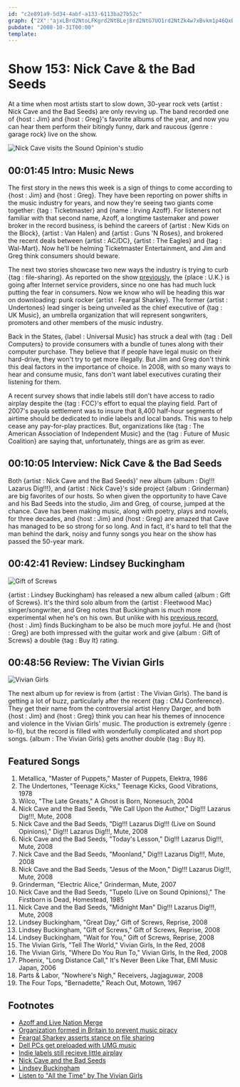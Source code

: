 ```yaml
---
id: "c2e891a9-5d34-4abf-a133-6113ba27b52c"
graph: {"2X":"ajxLBrd2NtoLFKgrd2NtBLej8rd2NtG7UO1rd2NtZk4w7xBvkm1p46QxBvkm0ZTf7xBvkm0ZTf7zKmuLQEMJtfYCfJ","GT":"am659veQq2TGyCXeYfkj","1Z5":"BEF7ImljfOBEF7IvwTSH97qipvwTSH97qipX6cfd97qipBHm1G","29K":"BBeOFMqZHtBBeOFvZwlVBBeOFtdnIL97qipX6cfd97qipBHm1G"}
pubdate: "2008-10-31T00:00"
template: 
---
```






# Show 153: Nick Cave & the Bad Seeds

At a time when most artists start to slow down, 30-year rock vets {artist : Nick Cave and the Bad Seeds} are only revving up. The band recorded one of {host : Jim} and {host : Greg}'s favorite albums of the year, and now you can hear them perform their bitingly funny, dark and raucous {genre : garage rock} live on the show.

![Nick Cave visits the Sound Opinion's studio](https://static.soundopinions.org/images/2008/nickcave_badseeds.jpg)



## 00:01:45 Intro: Music News

The first story in the news this week is a sign of things to come according to {host : Jim} and {host : Greg}. They have been reporting on power shifts in the music industry for years, and now they're seeing two giants come together: {tag : Ticketmaster} and {name : Irving Azoff}. For listeners not familiar with that second name, Azoff, a longtime tastemaker and power broker in the record business, is behind the careers of {artist : New Kids on the Block}, {artist : Van Halen} and {artist : Guns 'N Roses}, and brokered the recent deals between {artist : AC/DC}, {artist : The Eagles} and {tag : Wal-Mart}. Now he'll be helming Ticketmaster Entertainment, and Jim and Greg think consumers should beware.

The next two stories showcase two new ways the industry is trying to curb {tag : file-sharing}. As reported on the show [previously](/show/151), the {place : U.K.} is going after Internet service providers, since no one has had much luck putting the fear in consumers. Now we know who will be heading this war on downloading: punk rocker {artist : Feargal Sharkey}. The former {artist : Undertones} lead singer is being unveiled as the chief executive of {tag : UK Music}, an umbrella organization that will represent songwriters, promoters and other members of the music industry.

Back in the States, {label : Universal Music} has struck a deal with {tag : Dell Computers} to provide consumers with a bundle of tunes along with their computer purchase. They believe that if people have legal music on their hard-drive, they won't try to get more illegally. But Jim and Greg don't think this deal factors in the importance of choice. In 2008, with so many ways to hear and consume music, fans don't want label executives curating their listening for them.

A recent survey shows that indie labels still don't have access to radio airplay despite the {tag : FCC}'s effort to equal the playing field. Part of 2007's payola settlement was to insure that 8,400 half-hour segments of airtime should be dedicated to indie labels and local bands. This was to help cease any pay-for-play practices. But, organizations like {tag : The American Association of Independent Music} and the {tag : Future of Music Coalition} are saying that, unfortunately, things are as grim as ever.



## 00:10:05 Interview: Nick Cave & the Bad Seeds

Both {artist : Nick Cave and the Bad Seeds}' new album {album : Dig!!! Lazarus Dig!!!}, and {artist : Nick Cave}'s side project {album : Grinderman} are big favorites of our hosts. So when given the opportunity to have Cave and his Bad Seeds into the studio, Jim and Greg, of course, jumped at the chance. Cave has been making music, along with poetry, plays and novels, for three decades, and {host : Jim} and {host : Greg} are amazed that Cave has managed to be so strong for so long. And in fact, it's hard to tell that the man behind the dark, noisy and funny songs you hear on the show has passed the 50-year mark.



## 00:42:41 Review: Lindsey Buckingham

![Gift of Screws](https://static.soundopinions.org/assets/153/1Z50.jpg)

{artist : Lindsey Buckingham} has released a new album called {album : Gift of Screws}. It's the third solo album from the {artist : Fleetwood Mac} singer/songwriter, and Greg notes that Buckingham is much more experimental when he's on his own. But unlike with his [previous record](/show/50), {host : Jim} finds Buckingham to be also be much more joyful. He and {host : Greg} are both impressed with the guitar work and give {album : Gift of Screws} a double {tag : Buy It} rating.



## 00:48:56 Review: The Vivian Girls

![Vivian Girls](https://static.soundopinions.org/assets/153/29K0.jpg)

The next album up for review is from {artist : The Vivian Girls}. The band is getting a lot of buzz, particularly after the recent {tag : CMJ Conference}. They get their name from the controversial artist Henry Darger, and both {host : Jim} and {host : Greg} think you can hear his themes of innocence and violence in the Vivian Girls' music. The production is extremely {genre : lo-fi}, but the record is filled with wonderfully complicated and short pop songs. {album : The Vivian Girls} gets another double {tag : Buy It}.



## Featured Songs

1. Metallica, "Master of Puppets," Master of Puppets, Elektra, 1986
2. The Undertones, "Teenage Kicks," Teenage Kicks, Good Vibrations, 1978
3. Wilco, "The Late Greats," A Ghost is Born, Nonesuch, 2004
4. Nick Cave and the Bad Seeds, "We Call Upon the Author," Dig!!! Lazarus Dig!!!, Mute, 2008
5. Nick Cave and the Bad Seeds, "Dig!!! Lazarus Dig!!! (Live on Sound Opinions)," Dig!!! Lazarus Dig!!!, Mute, 2008
6. Nick Cave and the Bad Seeds, "Today's Lesson," Dig!!! Lazarus Dig!!!, Mute, 2008
7. Nick Cave and the Bad Seeds, "Moonland," Dig!!! Lazarus Dig!!!, Mute, 2008
8. Nick Cave and the Bad Seeds, "Jesus of the Moon," Dig!!! Lazarus Dig!!!, Mute, 2008
9. Grinderman, "Electric Alice," Grinderman, Mute, 2007
10. Nick Cave and the Bad Seeds, "Tupelo (Live on Sound Opinions)," The Firstborn is Dead, Homestead, 1985
11. Nick Cave and the Bad Seeds, "Midnight Man" Dig!!! Lazarus Dig!!!, Mute, 2008
12. Lindsey Buckingham, "Great Day," Gift of Screws, Reprise, 2008
13. Lindsey Buckingham, "Gift of Screws," Gift of Screws, Reprise, 2008
14. Lindsey Buckingham, "Wait for You," Gift of Screws, Reprise, 2008
15. The Vivian Girls, "Tell The World," Vivian Girls, In the Red, 2008
16. The Vivian Girls, "Where Do You Run To," Vivian Girls, In the Red, 2008
17. Phoenix, "Long Distance Call," It's Never Been Like That, EMI Music Japan, 2006
18. Parts & Labor, "Nowhere's Nigh," Receivers, Jagjaguwar, 2008
19. The Four Tops, "Bernadette," Reach Out, Motown, 1967



## Footnotes

- [Azoff and Live Nation Merge](http://www.nytimes.com/2010/04/25/business/25ticket.html?pagewanted=all&_r=0)
- [Organization formed in Britain to prevent music piracy](https://www.theguardian.com/business/2008/oct/27/feargal-sharkey-music-piracy)
- [Feargal Sharkey asserts stance on file sharing](http://www.theguardian.com/media/pda/2009/sep/29/digital-media-digital-britain)
- [Dell PCs get preloaded with UMG music](http://news.cnet.com/8301-17938_105-10074001-1.html)
- [Indie labels still recieve little airplay](https://futureofmusic.org/article/research/more-static)
- [Nick Cave and the Bad Seeds](http://nickcave.com/)
- [Lindsey Buckingham](http://lindseybuckingham.com/)
- [Listen to "All the Time" by The Vivian Girls](https://www.youtube.com/watch?v=bgk-uzPFuzo)